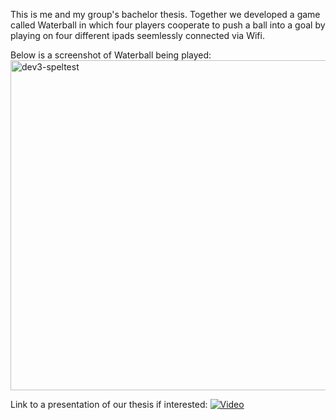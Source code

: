 This is me and my group's bachelor thesis. Together we developed a game called Waterball in which four players cooperate to push a ball into a goal by playing on four different ipads seemlessly connected via Wifi.

Below is a screenshot of Waterball being played:
<img width="528" alt="dev3-speltest" src="https://github.com/AntonGole/4in1/assets/55693360/6db30b01-29c8-473a-b6de-b1551ea94cae">

Link to a presentation of our thesis if interested:
[![Video](https://img.youtube.com/vi/iS5_kYONqAw&ab/maxresdefault.jpg)](https://www.youtube.com/watch?v=iS5_kYONqAw&ab)
